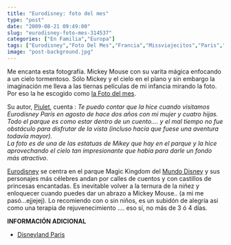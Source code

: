 ```yaml
---
title: "Eurodisney: foto del mes"
type: "post"
date: "2009-08-21 09:49:00"
slug: "eurodisney-foto-mes-314537"
categories: ["En Familia","Europa"]
tags: ["Eurodisney","Foto Del Mes","Francia","Missviajecitos","Paris","Viajar Con Niños"]
image: "post-background.jpg"
---
```


[](/wp-content/uploads/2009/08/314537-175075.jpg)

Me encanta esta fotografía. Mickey Mouse con su varita mágica enfocando a un cielo tormentoso. Sólo Mickey y el cielo en el plano y sin embargo la imaginación me lleva a las tiernas películas de mi infancia mirando la foto. Por eso la he escogido como [la Foto del mes](http://www.missviajes.com/la-foto-del-mes-82228).

Su autor, [Piulet](http://www.flickr.com/photos/piulet/1165800406/), cuenta : *Te puedo contar que la hice cuando visitamos Eurodisney París en agosto de hace dos años con mi mujer y cuatro hijas. Todo el parque es como estar dentro de un cuento.... y el mal tiempo no fue obstáculo para disfrutar de la vista (incluso hacía que fuese una aventura todavía mayor).   
La foto es de una de las estatuas de Mikey que hay en el parque y la hice aprovechando el cielo tan impresionante que había para darle un fondo más atractivo*.

[Eurodisney](http://www.disneylandparis.es/index.xhtml) se centra en el parque Magic Kingdom del [Mundo Disney](http://www.missviajes.com/mundo-disney-4996) y sus personajes más célebres andan por calles de cuentos y con castillos de princesas encantadas. Es inevitable volver a la ternura de la niñez y enloquecer cuando puedes dar un abrazo a Mickey Mouse.. (a mi me pasó...ejjejej). Lo recomiendo con o sin niños, es un subidón de alegría así como una terapia de rejuvenecimiento .... eso sí, no más de 3 ó 4 días.

**INFORMACIÓN ADICIONAL**

- [Disneyland Paris](http://www.disneylandparis.es/index.xhtml)